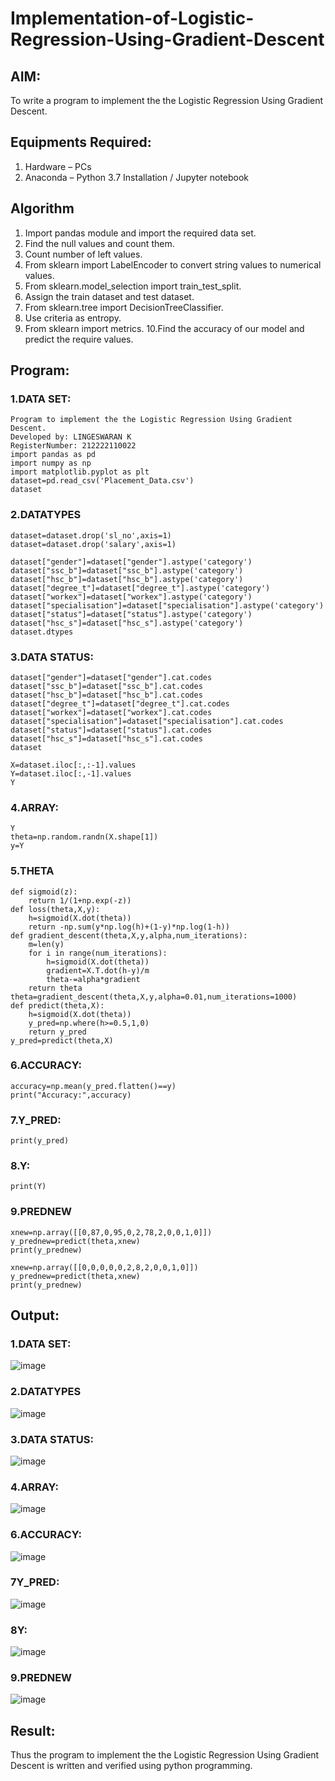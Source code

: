 # Implementation-of-Logistic-Regression-Using-Gradient-Descent

## AIM:
To write a program to implement the the Logistic Regression Using Gradient Descent.

## Equipments Required:
1. Hardware – PCs
2. Anaconda – Python 3.7 Installation / Jupyter notebook

## Algorithm
1. Import pandas module and import the required data set.
2. Find the null values and count them.
3. Count number of left values.
4. From sklearn import LabelEncoder to convert string values to numerical values.
5. From sklearn.model_selection import train_test_split.
6. Assign the train dataset and test dataset.
7. From sklearn.tree import DecisionTreeClassifier.
8. Use criteria as entropy.
9. From sklearn import metrics.
10.Find the accuracy of our model and predict the require values.
## Program:
### 1.DATA SET:
```
Program to implement the the Logistic Regression Using Gradient Descent.
Developed by: LINGESWARAN K
RegisterNumber: 212222110022
import pandas as pd
import numpy as np
import matplotlib.pyplot as plt
dataset=pd.read_csv('Placement_Data.csv')
dataset
```
### 2.DATATYPES
```
dataset=dataset.drop('sl_no',axis=1)
dataset=dataset.drop('salary',axis=1)
```
```
dataset["gender"]=dataset["gender"].astype('category')
dataset["ssc_b"]=dataset["ssc_b"].astype('category')
dataset["hsc_b"]=dataset["hsc_b"].astype('category')
dataset["degree_t"]=dataset["degree_t"].astype('category')
dataset["workex"]=dataset["workex"].astype('category')
dataset["specialisation"]=dataset["specialisation"].astype('category')
dataset["status"]=dataset["status"].astype('category')
dataset["hsc_s"]=dataset["hsc_s"].astype('category')
dataset.dtypes
```

### 3.DATA STATUS:
```
dataset["gender"]=dataset["gender"].cat.codes
dataset["ssc_b"]=dataset["ssc_b"].cat.codes
dataset["hsc_b"]=dataset["hsc_b"].cat.codes
dataset["degree_t"]=dataset["degree_t"].cat.codes
dataset["workex"]=dataset["workex"].cat.codes
dataset["specialisation"]=dataset["specialisation"].cat.codes
dataset["status"]=dataset["status"].cat.codes
dataset["hsc_s"]=dataset["hsc_s"].cat.codes
dataset
```
```
X=dataset.iloc[:,:-1].values
Y=dataset.iloc[:,-1].values
Y
```
### 4.ARRAY:
```
Y
theta=np.random.randn(X.shape[1])
y=Y
```
### 5.THETA
```
def sigmoid(z):
    return 1/(1+np.exp(-z))
def loss(theta,X,y):
    h=sigmoid(X.dot(theta))
    return -np.sum(y*np.log(h)+(1-y)*np.log(1-h))
def gradient_descent(theta,X,y,alpha,num_iterations):
    m=len(y)
    for i in range(num_iterations):
        h=sigmoid(X.dot(theta))
        gradient=X.T.dot(h-y)/m
        theta-=alpha*gradient
    return theta
theta=gradient_descent(theta,X,y,alpha=0.01,num_iterations=1000)
def predict(theta,X):
    h=sigmoid(X.dot(theta))
    y_pred=np.where(h>=0.5,1,0)
    return y_pred
y_pred=predict(theta,X)
```
### 6.ACCURACY:
```
accuracy=np.mean(y_pred.flatten()==y)
print("Accuracy:",accuracy)
```
### 7.Y_PRED:
```
print(y_pred)
```
### 8.Y:
```
print(Y)
```
### 9.PREDNEW
```
xnew=np.array([[0,87,0,95,0,2,78,2,0,0,1,0]])
y_prednew=predict(theta,xnew)
print(y_prednew)

xnew=np.array([[0,0,0,0,0,2,8,2,0,0,1,0]])
y_prednew=predict(theta,xnew)
print(y_prednew)
```

## Output:
### 1.DATA SET:
![image](https://github.com/user-attachments/assets/6aa0652f-7130-487e-a03c-f552752ebbf8)
### 2.DATATYPES
![image](https://github.com/user-attachments/assets/e7f28b0e-33d3-49c2-af99-2b391215a8fe)
### 3.DATA STATUS:
![image](https://github.com/user-attachments/assets/cd8fe914-99af-40db-ac22-7fb04af91300)
### 4.ARRAY:
![image](https://github.com/user-attachments/assets/1caf5422-28e6-4f46-af7a-7a9622580961)
### 6.ACCURACY:
![image](https://github.com/user-attachments/assets/982399c3-adb1-41c4-bf2e-db984c63d1f3)
### 7Y_PRED:
![image](https://github.com/user-attachments/assets/74e2bc78-cf86-414f-a881-fab5ced4cca2)
### 8Y:
![image](https://github.com/user-attachments/assets/ad263174-24a9-4609-a691-764d413e0d20)
### 9.PREDNEW
![image](https://github.com/user-attachments/assets/f4cb1eb8-2d2f-4bc9-8cfa-64b3f33d2cb2)

## Result:
Thus the program to implement the the Logistic Regression Using Gradient Descent is written and verified using python programming.

